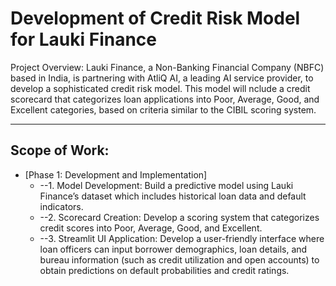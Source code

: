 # Development of Credit Risk Model for Lauki Finance

Project Overview: Lauki Finance, a Non-Banking Financial Company (NBFC) based in India, is partnering with AtliQ AI, a leading AI service provider, to develop a sophisticated credit risk model. This model will nclude a credit scorecard that categorizes loan applications into Poor, Average, Good, and Excellent categories, based on criteria similar to the CIBIL scoring system. 

---

## Scope of Work: 

- [Phase 1: Development and Implementation]
  - --1. Model Development: Build a predictive model using Lauki Finance’s dataset which includes historical loan data and default indicators. 
  - --2. Scorecard Creation: Develop a scoring system that categorizes credit scores into Poor, Average, Good, and Excellent. 
  - --3. Streamlit UI Application: Develop a user-friendly interface where loan officers can input borrower demographics, loan details, and bureau information (such as credit utilization and open accounts) to obtain
          predictions on default probabilities and credit ratings. 
